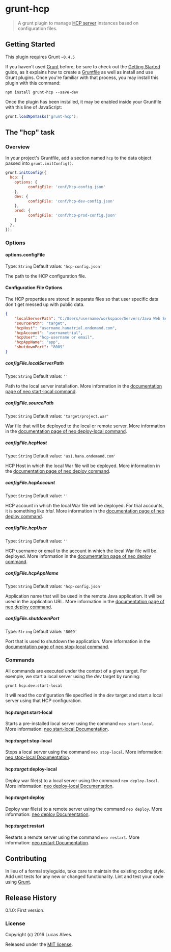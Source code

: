 # grunt-hcp

> A grunt plugin to manage [HCP server](https://tools.hana.ondemand.com/#cloud) instances based on configuration files.

## Getting Started
This plugin requires Grunt `~0.4.5`

If you haven't used [Grunt](http://gruntjs.com/) before, be sure to check out the [Getting Started](http://gruntjs.com/getting-started) guide, as it explains how to create a [Gruntfile](http://gruntjs.com/sample-gruntfile) as well as install and use Grunt plugins. Once you're familiar with that process, you may install this plugin with this command:

```shell
npm install grunt-hcp --save-dev
```

Once the plugin has been installed, it may be enabled inside your Gruntfile with this line of JavaScript:

```js
grunt.loadNpmTasks('grunt-hcp');
```

## The "hcp" task

### Overview
In your project's Gruntfile, add a section named `hcp` to the data object passed into `grunt.initConfig()`.

```js
grunt.initConfig({
  hcp: {
    options: {
          configFile: 'conf/hcp-config.json'
    },
    dev: {
          configFile: 'conf/hcp-dev-config.json'
    },
    prod: {
          configFile: 'conf/hcp-prod-config.json'
    }
  },
});
```

### Options

#### options.configFile
Type: `String`
Default value: `'hcp-config.json'`

The path to the HCP configuration file.

#### Configuration File Options

The HCP properties are stored in separate files so that user specific data don't get messed up with public data.

```json
{
    "localServerPath": "C:/Users/username/workspace/Servers/Java Web Server-config/",
    "sourcePath": "target",
    "hcpHost": "username.hanatrial.ondemand.com",
    "hcpAccount": "usernametrial",
    "hcpUser": "hcp-username or email",
    "hcpAppName": "app",
    "shutdownPort": "8009"
}
```

##### configFile.localServerPath
Type: `String`
Default value: `''`

Path to the local server installation. More information in the [documentation page of neo start-local command](https://help.hana.ondemand.com/help/frameset.htm?cd54325ba712483489ab93eb1864af57.html).

##### configFile.sourcePath
Type: `String`
Default value: `'target/project.war'`

War file that will be deployed to the local or remote server. More information in the [documentation page of neo deploy-local command](https://help.hana.ondemand.com/help/frameset.htm?8fdc143303d2456a84cd660eb7277a6a.html).

##### configFile.hcpHost
Type: `String`
Default value: `'us1.hana.ondemand.com'`

HCP Host in which the local War file will be deployed. More information in the [documentation page of neo deploy command](https://help.hana.ondemand.com/help/frameset.htm?937db4fa204c456f9b7820f83bc87118.html).

##### configFile.hcpAccount
Type: `String`
Default value: `''`

HCP account in which the local War file will be deployed. For trial accounts, it is something like *<username>trial*. More information in the [documentation page of neo deploy command](https://help.hana.ondemand.com/help/frameset.htm?937db4fa204c456f9b7820f83bc87118.html).

##### configFile.hcpUser
Type: `String`
Default value: `''`

HCP username or email to the account in which the local War file will be deployed. More information in the [documentation page of neo deploy command](https://help.hana.ondemand.com/help/frameset.htm?937db4fa204c456f9b7820f83bc87118.html).

##### configFile.hcpAppName
Type: `String`
Default value: `'hcp-config.json'`

Application name that will be used in the remote Java application. It will be used in the application URL. More information in the [documentation page of neo deploy command](https://help.hana.ondemand.com/help/frameset.htm?937db4fa204c456f9b7820f83bc87118.html).

##### configFile.shutdownPort
Type: `String`
Default value: `'8009'`

Port that is used to shutdown the application. More information in the [documentation page of neo stop-local command](https://help.hana.ondemand.com/help/frameset.htm?ee02d4dd64464c6199de07322926d8cd.html).

### Commands

All commands are executed under the context of a given target. For exemple, we start a local server using the *dev* target by running:

  `grunt hcp:dev:start-local`

It will read the configuration file specified in the *dev* target and start a local server using that HCP configuration.

#### hcp:*target*:start-local

Starts a pre-installed local server using the command `neo start-local`. More information: [neo start-local Documentation](https://help.hana.ondemand.com/help/frameset.htm?cd54325ba712483489ab93eb1864af57.html).

#### hcp:*target*:stop-local
Stops a local server using the command `neo stop-local`. More information: [neo stop-local Documentation](https://help.hana.ondemand.com/help/frameset.htm?ee02d4dd64464c6199de07322926d8cd.html).

#### hcp:*target*:deploy-local
Deploy war file(s) to a local server using the command `neo deploy-local`. More information: [neo deploy-local Documentation](https://help.hana.ondemand.com/help/frameset.htm?8fdc143303d2456a84cd660eb7277a6a.html).

#### hcp:*target*:deploy
Deploy war file(s) to a remote server using the command `neo deploy`. More information: [neo deploy Documentation](https://help.hana.ondemand.com/help/frameset.htm?937db4fa204c456f9b7820f83bc87118.html).

#### hcp:*target*:restart
Restarts a remote server using the command `neo restart`. More information: [neo restart Documentation](https://help.hana.ondemand.com/help/frameset.htm?7c0f7a18a4564e0e8b6f997d230285ff.html).


## Contributing
In lieu of a formal styleguide, take care to maintain the existing coding style. Add unit tests for any new or changed functionality. Lint and test your code using [Grunt](http://gruntjs.com/).

## Release History
0.1.0: First version.

### License
Copyright (c) 2016 Lucas Alves.

Released under the [MIT license](https://tldrlegal.com/license/mit-license).
